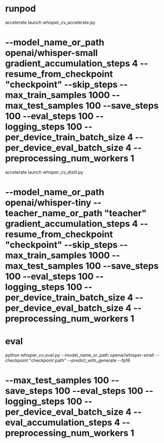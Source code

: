 # runpod

accelerate launch whisper_cv_accelerate.py 
# --model_name_or_path openai/whisper-small gradient_accumulation_steps 4 --resume_from_checkpoint "checkpoint" --skip_steps --max_train_samples 1000 --max_test_samples 100 --save_steps 100 --eval_steps 100 --logging_steps 100 --per_device_train_batch_size 4 --per_device_eval_batch_size 4 --preprocessing_num_workers 1

accelerate launch whisper_cv_distil.py 
# --model_name_or_path openai/whisper-tiny --teacher_name_or_path "teacher" gradient_accumulation_steps 4 --resume_from_checkpoint "checkpoint" --skip_steps --max_train_samples 1000 --max_test_samples 100 --save_steps 100 --eval_steps 100 --logging_steps 100 --per_device_train_batch_size 4 --per_device_eval_batch_size 4 --preprocessing_num_workers 1



# eval

python whisper_cv_eval.py --model_name_or_path openai/whisper-small --checkpoint "checkpoint path" --predict_with_generate --fp16
# --max_test_samples 100 --save_steps 100 --eval_steps 100 --logging_steps 100 --per_device_eval_batch_size 4 --eval_accumulation_steps 4 --preprocessing_num_workers 1

